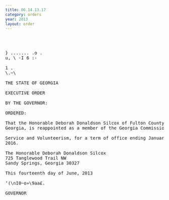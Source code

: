```yaml
---
title: 06.14.13.17
category: orders
year: 2013
layout: order
---
```


<pre>  
  

} ....... .o .
u, \ -I 6 :-

1 .
\.~\

THE STATE OF GEORGIA

EXECUTIVE ORDER

BY THE GOVERNOR:

ORDERED:

That the Honorable Deborah Donaldson Silcox of Fulton County,
Georgia, is reappointed as a member of the Georgia Commission on

Service and Volunteerism, for a term of office ending January l7,
2016.

The Honorable Deborah Donaldson Silcox
725 Tanglewood Trail NW
Sandy Springs, Georgia 30327

This fourteenth day of June, 2013

‘(\nI0~o»\9aa£.

GOVERNOR

</pre>
